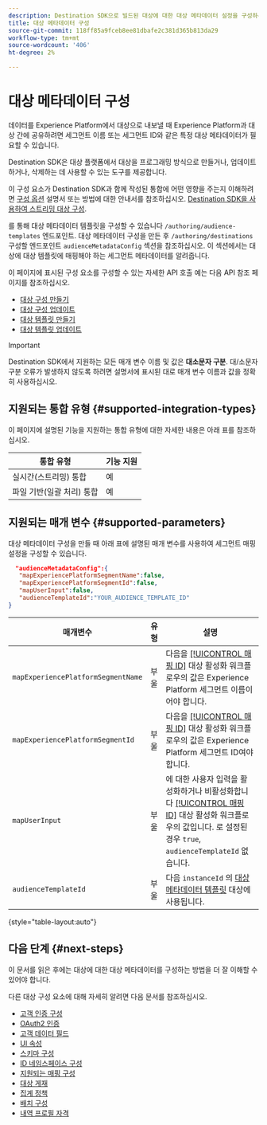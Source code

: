 ```yaml
---
description: Destination SDK으로 빌드된 대상에 대한 대상 메타데이터 설정을 구성하는 방법을 알아봅니다.
title: 대상 메타데이터 구성
source-git-commit: 118ff85a9fceb8ee81dbafe2c381d365b813da29
workflow-type: tm+mt
source-wordcount: '406'
ht-degree: 2%

---
```



# 대상 메타데이터 구성

데이터를 Experience Platform에서 대상으로 내보낼 때 Experience Platform과 대상 간에 공유하려면 세그먼트 이름 또는 세그먼트 ID와 같은 특정 대상 메타데이터가 필요할 수 있습니다.

Destination SDK은 대상 플랫폼에서 대상을 프로그래밍 방식으로 만들거나, 업데이트하거나, 삭제하는 데 사용할 수 있는 도구를 제공합니다.

이 구성 요소가 Destination SDK과 함께 작성된 통합에 어떤 영향을 주는지 이해하려면 [구성 옵션](../configuration-options.md) 설명서 또는 방법에 대한 안내서를 참조하십시오. [Destination SDK을 사용하여 스트리밍 대상 구성](../../guides/configure-destination-instructions.md#create-destination-configuration).

를 통해 대상 메타데이터 템플릿을 구성할 수 있습니다 `/authoring/audience-templates` 엔드포인트. 대상 메타데이터 구성을 만든 후 `/authoring/destinations` 구성할 엔드포인트 `audienceMetadataConfig` 섹션을 참조하십시오. 이 섹션에서는 대상에 대상 템플릿에 매핑해야 하는 세그먼트 메타데이터를 알려줍니다.

이 페이지에 표시된 구성 요소를 구성할 수 있는 자세한 API 호출 예는 다음 API 참조 페이지를 참조하십시오.

* [대상 구성 만들기](../../authoring-api/destination-configuration/create-destination-configuration.md)
* [대상 구성 업데이트](../../authoring-api/destination-configuration/update-destination-configuration.md)
* [대상 템플릿 만들기](../../metadata-api/create-audience-template.md)
* [대상 템플릿 업데이트](../../metadata-api/update-audience-template.md)

>[!IMPORTANT]
>
>Destination SDK에서 지원하는 모든 매개 변수 이름 및 값은 **대소문자 구분**. 대/소문자 구분 오류가 발생하지 않도록 하려면 설명서에 표시된 대로 매개 변수 이름과 값을 정확히 사용하십시오.

## 지원되는 통합 유형 {#supported-integration-types}

이 페이지에 설명된 기능을 지원하는 통합 유형에 대한 자세한 내용은 아래 표를 참조하십시오.

| 통합 유형 | 기능 지원 |
|---|---|
| 실시간(스트리밍) 통합 | 예 |
| 파일 기반(일괄 처리) 통합 | 예 |

## 지원되는 매개 변수 {#supported-parameters}

대상 메타데이터 구성을 만들 때 아래 표에 설명된 매개 변수를 사용하여 세그먼트 매핑 설정을 구성할 수 있습니다.

```json
  "audienceMetadataConfig":{
   "mapExperiencePlatformSegmentName":false,
   "mapExperiencePlatformSegmentId":false,
   "mapUserInput":false,
   "audienceTemplateId":"YOUR_AUDIENCE_TEMPLATE_ID"
}
```

| 매개변수 | 유형 | 설명 |
|---------|----------|------|
| `mapExperiencePlatformSegmentName` | 부울 | 다음을 [[!UICONTROL 매핑 ID]](../../../ui/activate-segment-streaming-destinations.md#scheduling) 대상 활성화 워크플로우의 값은 Experience Platform 세그먼트 이름이어야 합니다. |
| `mapExperiencePlatformSegmentId` | 부울 | 다음을 [[!UICONTROL 매핑 ID]](../../../ui/activate-segment-streaming-destinations.md#scheduling) 대상 활성화 워크플로우의 값은 Experience Platform 세그먼트 ID여야 합니다. |
| `mapUserInput` | 부울 | 에 대한 사용자 입력을 활성화하거나 비활성화합니다 [[!UICONTROL 매핑 ID]](../../../ui/activate-segment-streaming-destinations.md#scheduling) 대상 활성화 워크플로우의 값입니다. 로 설정된 경우 `true`, `audienceTemplateId` 없습니다. |
| `audienceTemplateId` | 부울 | 다음 `instanceId` 의 [대상 메타데이터 템플릿](../../metadata-api/create-audience-template.md) 대상에 사용됩니다. |

{style="table-layout:auto"}

## 다음 단계 {#next-steps}

이 문서를 읽은 후에는 대상에 대한 대상 메타데이터를 구성하는 방법을 더 잘 이해할 수 있어야 합니다.

다른 대상 구성 요소에 대해 자세히 알려면 다음 문서를 참조하십시오.

* [고객 인증 구성](customer-authentication.md)
* [OAuth2 인증](oauth2-authentication.md)
* [고객 데이터 필드](customer-data-fields.md)
* [UI 속성](ui-attributes.md)
* [스키마 구성](schema-configuration.md)
* [ID 네임스페이스 구성](identity-namespace-configuration.md)
* [지원되는 매핑 구성](supported-mapping-configurations.md)
* [대상 게재](destination-delivery.md)
* [집계 정책](aggregation-policy.md)
* [배치 구성](batch-configuration.md)
* [내역 프로필 자격](historical-profile-qualifications.md)